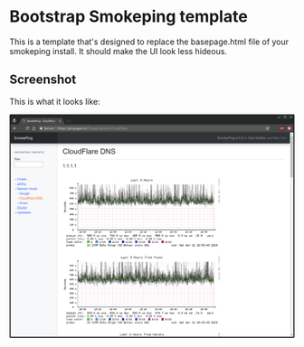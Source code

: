 # Bootstrap Smokeping template

This is a template that's designed to replace the basepage.html file of your smokeping install. It should make the UI look less hideous.

## Screenshot

This is what it looks like:

<img src="https://raw.githubusercontent.com/tsumaru720/smokeping-bootstrap/master/screenshot.png">
